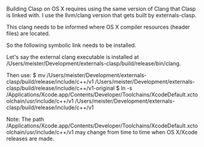 Building Clasp on OS X requires using the same version of Clang that Clasp is linked with.  I use the llvm/clang version that gets built by externals-clasp.

This clang needs to be informed where OS X compiler resources (header files) are located.

So the following symbolic link needs to be installed.

Let's say the external clang executable is installed at /Users/meister/Development/externals-clasp/build/release/bin/clang.

Then use:
$ mv /Users/meister/Development/externals-clasp/build/release/include/c++/v1 /Users/meister/Development/externals-clasp/build/release/include/c++/v1-original
$ ln -s /Applications/Xcode.app/Contents/Developer/Toolchains/XcodeDefault.xctoolchain/usr/include/c++/v1 /Users/meister/Development/externals-clasp/build/release/include/c++/v1

Note: The path /Applications/Xcode.app/Contents/Developer/Toolchains/XcodeDefault.xctoolchain/usr/include/c++/v1 may change from time to time when OS X/Xcode releases are made.
